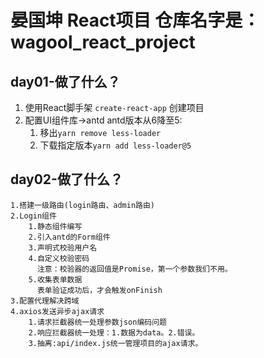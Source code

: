 
# 晏国坤 React项目    仓库名字是：wagool_react_project

## day01-做了什么？
  1. 使用React脚手架 `create-react-app` 创建项目
  2. 配置UI组件库->antd
    antd版本从6降至5:
      1. 移出`yarn remove less-loader`
      2. 下载指定版本`yarn add less-loader@5`
      
## day02-做了什么？
    1.搭建一级路由(login路由、admin路由)
    2.Login组件
        1.静态组件编写
        2.引入antd的Form组件
        3.声明式校验用户名
        4.自定义校验密码
          注意：校验器的返回值是Promise，第一个参数我们不用。
        5.收集表单数据
          表单验证成功后，才会触发onFinish
    3.配置代理解决跨域
    4.axios发送异步ajax请求
        1.请求拦截器统一处理参数json编码问题
        2.响应拦截器统一处理：1.数据为data。2.错误。
        3.抽离:api/index.js统一管理项目的ajax请求。
